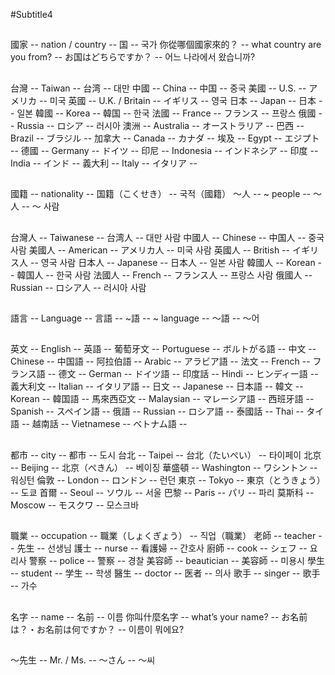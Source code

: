 #Subtitle4

##

國家 -- nation / country -- 国 -- 국가
你從哪個國家來的？ -- what country are you from? -- お国はどちらですか？ -- 어느 나라에서 왔습니까?

##

台灣 -- Taiwan -- 台湾 -- 대만
中國 -- China -- 中国 -- 중국
美國 -- U.S. -- アメリカ -- 미국
英國 -- U.K. / Britain -- イギリス -- 영국
日本 -- Japan -- 日本 -- 일본
韓國 -- Korea -- 韓国 -- 한국
法國 -- France -- フランス -- 프랑스
俄國 -- Russia -- ロシア -- 러시아
澳洲 -- Australia -- オーストラリア --
巴西 -- Brazil -- ブラジル --
加拿大 -- Canada -- カナダ --
埃及 -- Egypt -- エジプト --
德國 -- Germany -- ドイツ --
印尼 -- Indonesia -- インドネシア --
印度 -- India -- インド --
義大利 -- Italy -- イタリア --

##

國籍 -- nationality -- 国籍（こくせき） -- 국적（國籍）
～人 -- ~ people -- 〜人 -- 〜 사람

##

台灣人 -- Taiwanese -- 台湾人 -- 대만 사람
中國人 -- Chinese -- 中国人 -- 중국 사람
美國人 -- American -- アメリカ人 -- 미국 사람
英國人 -- British -- イギリス人 -- 영국 사람
日本人 -- Japanese -- 日本人 -- 일본 사람
韓國人 -- Korean -- 韓国人 -- 한국 사람
法國人 -- French -- フランス人 -- 프랑스 사람
俄國人 -- Russian -- ロシア人 -- 러시아 사람

##

語言 -- Language -- 言語 --
~語 -- ~ language -- 〜語 -- 〜어

##

英文 -- English -- 英語 --
葡萄牙文 -- Portuguese -- ボルトがる語 --
中文 -- Chinese -- 中国語 --
阿拉伯語 -- Arabic -- アラビア語 --
法文 -- French -- フランス語 --
德文 -- German -- ドイツ語 --
印度話 -- Hindi -- ヒンディー語 --
義大利文 -- Italian -- イタリア語 --
日文 -- Japanese -- 日本語 --
韓文 -- Korean -- 韓国語 --
馬來西亞文 -- Malaysian -- マレーシア語 --
西班牙語 -- Spanish -- スペイン語 --
俄語 -- Russian -- ロシア語 --
泰國話 -- Thai -- タイ語 --
越南話 -- Vietnamese -- ベトナム語 --

##

都市 -- city -- 都市 -- 도시
台北 -- Taipei -- 台北（たいぺい） -- 타이페이
北京 -- Beijing -- 北京（ぺきん） -- 베이징
華盛頓 -- Washington -- ワシントン -- 워싱턴
倫敦 -- London -- ロンドン -- 런던
東京 -- Tokyo -- 東京（とうきょう） -- 도쿄
首爾 -- Seoul -- ソウル -- 서울
巴黎 -- Paris -- パリ -- 파리
莫斯科 -- Moscow -- モスクワ -- 모스크바

##

職業 -- occupation -- 職業（しょくぎょう） -- 직업（職業）
老師 -- teacher -- 先生 -- 선생님
護士 -- nurse -- 看護婦 -- 간호사
廚師 -- cook -- シェフ -- 요리사
警察 -- police -- 警察 -- 경찰
美容師 -- beautician -- 美容師 -- 미용시
學生 -- student -- 学生 -- 학생
醫生 -- doctor -- 医者 -- 의사
歌手 -- singer -- 歌手 -- 가수

##

名字 -- name -- 名前 -- 이름
你叫什麼名字 -- what’s your name? -- お名前は？・お名前は何ですか？ -- 이름이 뭐에요?

##

～先生 -- Mr. / Ms. -- ～さん -- ～씨
